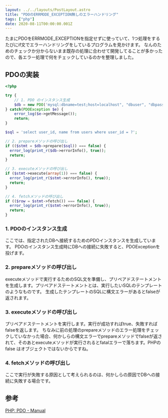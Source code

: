 ```yaml
---
layout: ../../layouts/PostLayout.astro
title: "PDOのERRMODE_EXCEPTION無しのエラーハンドリング"
tags: ["php"]
date: 2020-08-11T00:00:00.001Z
---
```


たまにPDOをERRMODE_EXCEPTIONを指定せずに使っていて、1つ処理をするたびにif文でエラーハンドリングをしているプログラムを見かけます。
なんのためのチェックか分からないまま既存の処理に合わせて開発してることが多かったので、各エラー処理で何をチェックしているのかを整理しました。

## PDOの実装

```php
<?php

try {
    // 1. PDO のインスタンス生成
    $db = new PDO('mysql:dbname=test;host=localhost", "dbuser", "dbpassword');
} catch(PDOException $e) {
    error_log($e->getMessage());
    return;
}

$sql = 'select user_id, name from users where user_id = ?';

// 2. prepareメソッドの呼び出し
if (($stmt = $db->prepare($sql)) === false) {
  error_log(print_r($db->errorInfo(), true));
  return;
}

// 3. executeメソッドの呼び出し
if ($stmt->execute(array(1)) === false) {
  error_log(print_r($stmt->errorInfo(), true));
  return;
}

// 4. fetchメソッドの呼び出し
if (($row = $stmt->fetch()) === false) {
  error_log(print_r($stmt->errorInfo(), true));
  return;
}
```

### 1. PDOのインスタンス生成

ここでは、指定されたDBへ接続するためのPDOインスタンスを生成しています。
PDOのインスタンス生成時にDBへの接続に失敗すると、PDOExceptionを投げます。

### 2. prepareメソッドの呼び出し

executeメソッドで実行するためのSQL文を準備し、プリペアドステートメントを生成します。プリペアドステートメントとは、実行したいSQLのテンプレートのようなものです。
生成したテンプレートのSQLに構文エラーがあるとfalseが返されます。

### 3. executeメソッドの呼び出し

プリペアドステートメントを実行します。実行が成功すればtrue、失敗すればfalseを返します。
ちなみに前の処理のprepareメソッドのエラー処理をチェックしていなかった場合、何かしらの構文エラーでprepareメソッドでfalseが返されて、そのあとexecuteメソッドが実行されるとfatalエラーで落ちます。PHPのfalse はオブジェクトではないからですね。

### 4. fetchメソッドの呼び出し

ここで実行が失敗する原因として考えられるのは、何かしらの原因でDBへの接続に失敗する場合です。

## 参考
<a href="https://www.php.net/manual/ja/class.pdo.php" target="_blank">PHP: PDO - Manual</a>
